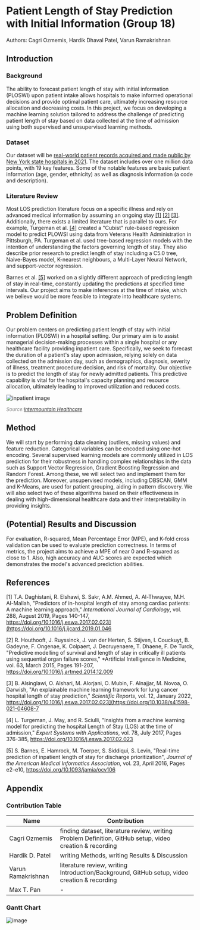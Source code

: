 # Patient Length of Stay Prediction with Initial Information (Group 18)

Authors: Cagri Ozmemis, Hardik Dhaval Patel, Varun Ramakrishnan

## Introduction

### Background

The ability to forecast patient length of stay with initial information (PLOSWI) upon patient intake allows hospitals to make informed operational decisions and provide optimal patient care,
ultimately increasing resource allocation and decreasing costs.
In this project, we focus on developing a machine learning solution tailored to address the challenge of predicting patient length of stay based on data collected at the time of admission using both supervised and unsupervised learning methods.

### Dataset

Our dataset will be [real-world patient records acquired and made public by New York state hospitals in 2021](https://data.world/johnsnowlabs/hospital-inpatient-treatment-discharges-2021).
The dataset includes over one million data points, with 19 key features.
Some of the notable features are basic patient information (age, gender, ethnicity) as well as diagnosis information (a code and description).


### Literature Review

Most LOS prediction literature focus on a specific illness and rely on advanced medical information by assuming an ongoing stay [[1]](#1) [[2]](#2) [[3]](#3). Additionally, there exists a limited literature that is parallel to ours. For example, Turgeman et al. [[4]](#4) created a "Cubist" rule-based regression model to predict PLOWSI using data from Veterans Health Administration in Pittsburgh, PA. Turgeman et al. used tree-based regression models with the intention of understanding the factors governing length of stay. They also describe prior research to predict length of stay including a C5.0 tree, Naive-Bayes model, K-nearest neighbours, a Multi-Layer Neural Network, and support-vector regression.

Barnes et al. [[5]](#5) worked on a slightly different approach of predicting length of stay in real-time, constantly updating the predictions at specified time intervals.
Our project aims to make inferences at the time of intake, which we believe would be more feasible to integrate into healthcare systems.

## Problem Definition

Our problem centers on predicting patient length of stay with initial information (PLOSWI) in a hospital setting.
Our primary aim is to assist managerial decision-making processes within a single hospital or any healthcare facility providing inpatient care.
Specifically, we seek to forecast the duration of a patient's stay upon admission, relying solely on data collected on the admission day, such as demographics, diagnosis, severity of illness, treatment procedure decision, and risk of mortality.
Our objective is to predict the length of stay for newly admitted patients.
This predictive capability is vital for the hospital's capacity planning and resource allocation, ultimately leading to improved utilization and reduced costs.

![inpatient image](https://intermountainhealthcare.org/-/media/images/images-sc9/medical-specialties/behavioral-health/hospital-patient-16x9.ashx?mw=500)

<span style="font-size:small; color:grey; font-style:italic;">Source:[Intermountain Healthcare](https://intermountainhealthcare.org/medical-specialties/behavioral-health/)</span>


## Method

We will start by performing data cleaning (outliers, missing values) and feature reduction. Categorical variables can be encoded using one-hot encoding. Several supervised learning models are commonly utilized in LOS prediction for their robustness in handling complex relationships in the data such as Support Vector Regression, Gradient Boosting Regression and Random Forest. Among these, we will select two and implement them for the prediction. Moreover, unsupervised models, including DBSCAN, GMM and K-Means, are used for patient grouping, aiding in pattern discovery. We will also select two of these algorithms based on their effectiveness in dealing with high-dimensional healthcare data and their interpretability in providing insights.

## (Potential) Results and Discussion

For evaluation, R-squared, Mean Percentage Error (MPE), and K-fold cross validation can be used to evaluate prediction correctness. In terms of metrics, the project aims to achieve a MPE of near 0 and R-squared as close to 1. Also, high accuracy and AUC scores are expected which demonstrates the model's advanced prediction abilities.

## References

<a id="1">[1]</a>
T.A. Daghistani, R. Elshawi, S. Sakr, A.M. Ahmed, A. Al-Thwayee, M.H. Al-Mallah,
"Predictors of in-hospital length of stay among cardiac patients: A machine learning approach,"
*International Journal of Cardiology*,
vol. 288,
August 2019,
Pages 140-147,
https://doi.org/10.1016/j.eswa.2017.02.023](https://doi.org/10.1016/j.ijcard.2019.01.046

<a id="2">[2]</a>
R. Houthooft, J. Ruyssinck, J. van der Herten, S. Stijven, I. Couckuyt, B. Gadeyne, F. Ongenae, K. Colpaert, J. Decruyenaere, T. Dhaene, F. De Turck,
"Predictive modelling of survival and length of stay in critically ill patients using sequential organ failure scores,"
*Artificial Intelligence in Medicine,
vol. 63,
March 2015,
Pages 191-207,
https://doi.org/10.1016/j.artmed.2014.12.009

<a id="3">[3]</a>
B. Alsinglawi, O. Alshari, M. Alorjani, O. Mubin, F. Alnajjar, M. Novoa, O. Darwish,
"An explainable machine learning framework for lung cancer hospital length of stay prediction,"
*Scientific Reports*,
vol. 12,
January 2022,
https://doi.org/10.1016/j.eswa.2017.02.023](https://doi.org/10.1038/s41598-021-04608-7


<a id="4">[4]</a>
L. Turgeman, J. May, and R. Sciulli,
"Insights from a machine learning model for predicting the hospital Length of Stay (LOS) at the time of admission,"
*Expert Systems with Applications*,
vol. 78,
July 2017,
Pages 376-385,
https://doi.org/10.1016/j.eswa.2017.02.023


<a id="5">[5]</a>
S. Barnes, E. Hamrock, M. Toerper, S. Siddiqui, S. Levin,
"Real-time prediction of inpatient length of stay for discharge prioritization",
*Journal of the American Medical Informatics Association*,
vol. 23,
April 2016,
Pages e2–e10,
https://doi.org/10.1093/jamia/ocv106




## Appendix

### Contribution Table

| Name               | Contribution                                                                                             |
|--------------------|----------------------------------------------------------------------------------------------------------|
| Cagri Ozmemis      | finding dataset, literature review, writing Problem Definition, GitHub setup, video creation & recording |
| Hardik D. Patel    | writing Methods, writing Results & Discussion                                                            |
| Varun Ramakrishnan | literature review, writing Introduction/Background,  GitHub setup, video creation & recording            |
| Max T. Pan         | -                                                                                                        |

### Gantt Chart

![image](https://github.com/cozmemis/Group18-Proposal/assets/156548803/237b9bae-be66-46cb-8f39-05ebbe852b35)



